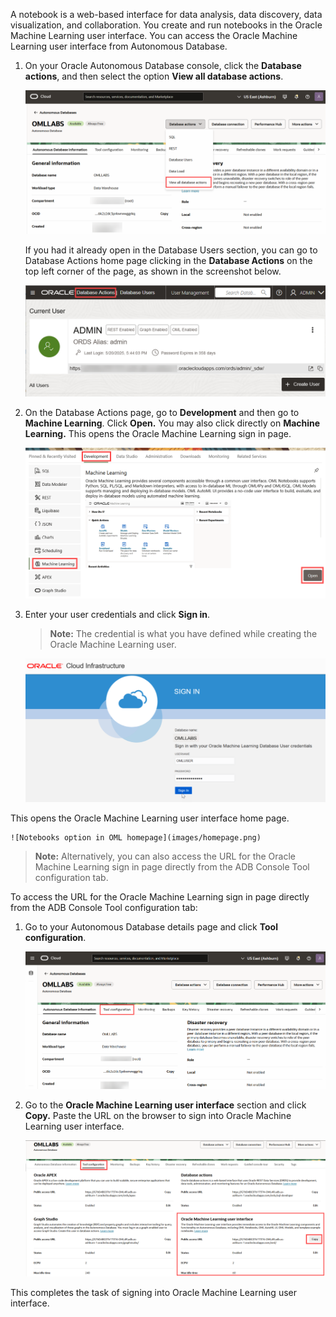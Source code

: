 <!--
    {
        "name":"Sign into Oracle Machine Learning UI from databae actions",
        "description":"Steps to sign into Oracle Machine Learning UI from database actions"
    }
-->

A notebook is a web-based interface for data analysis, data discovery, data visualization, and collaboration. You create and run notebooks in the Oracle Machine Learning user interface. You can access the Oracle Machine Learning user interface from Autonomous Database.

1. On your Oracle Autonomous Database console, click the **Database actions**, and then select the option **View all database actions**.

	![Database Actions in ADW](images/dbactions-view-all-dbusers-rw.png)

	 If you had it already open in the Database Users section, you can go to Database Actions home page clicking in the **Database Actions** on the top left corner of the page, as shown in the screenshot below.

	![Database Actions](images/db-users-db-actions.png)

2. On the Database Actions page, go to **Development** and then go to **Machine Learning**. Click **Open.** You may also click directly on **Machine Learning.** This opens the Oracle Machine Learning sign in page.

	 ![Oracle Machine Learning Notebooks in ADW](images/adb-dev-oml.png)

3. Enter your user credentials and click **Sign in**.

	> **Note:** The credential is what you have defined while creating the Oracle Machine Learning user.

	![Oracle Machine Learning Notebooks Sign in page](images/omluser-signin.png)

  This opens the Oracle Machine Learning user interface home page.

	![Notebooks option in OML homepage](images/homepage.png)

>**Note:**  Alternatively, you can also access the URL for the Oracle Machine Learning sign in page directly from the ADB Console Tool configuration tab. 

To access the URL for the Oracle Machine Learning sign in page directly from the ADB Console Tool configuration tab:

1. Go to your Autonomous Database details page and click **Tool configuration**. 

	![ADB console Tool configuration tab](images/adb-console-tool.png)

2. Go to the **Oracle Machine Learning user interface** section and click **Copy.** Paste the URL on the browser to sign into Oracle Machine Learning user interface.

	![OML URL in ADB Tool configuration tab](images/oml-ui-url-toolconfig-rw.png)

This completes the task of signing into Oracle Machine Learning user interface.

